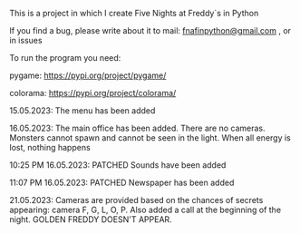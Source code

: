 This is a project in which I create Five Nights at Freddy`s in Python

If you find a bug, please write about it to mail:
fnafinpython@gmail.com
, or in issues

To run the program you need:

pygame: https://pypi.org/project/pygame/

colorama: https://pypi.org/project/colorama/




15.05.2023:
The menu has been added

16.05.2023:
The main office has been added. There are no cameras. Monsters cannot spawn and cannot be seen in the light. When all energy is lost, nothing happens

10:25 PM 16.05.2023:
PATCHED
Sounds have been added

11:07 PM 16.05.2023:
PATCHED
Newspaper has been added

21.05.2023:
Cameras are provided based on the chances of secrets appearing: camera F, G, L, O, P. Also added a call at the beginning of the night. GOLDEN FREDDY DOESN'T APPEAR.
